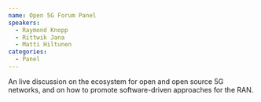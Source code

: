 ```yaml
---
name: Open 5G Forum Panel
speakers:
  - Raymond Knopp
  - Rittwik Jana
  - Matti Hiltunen
categories:
  - Panel
---
```


An live discussion on the ecosystem for open and open source 5G networks, and on how to promote software-driven approaches for the RAN.